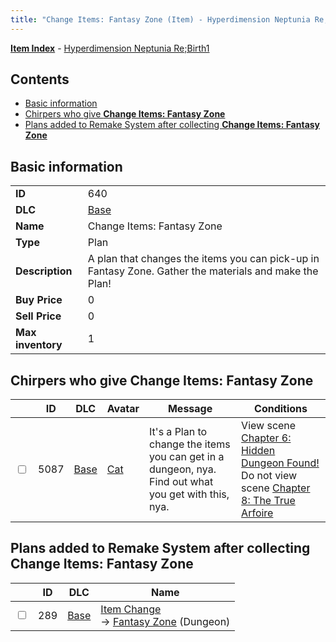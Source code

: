```yaml
---
title: "Change Items: Fantasy Zone (Item) - Hyperdimension Neptunia Re;Birth1"
---
```


[**Item Index**](/neptunia/rb1/item/index.html) - [Hyperdimension Neptunia Re;Birth1](/neptunia/rb1)

## Contents

- [Basic information](#basic-information)
- [Chirpers who give **Change Items: Fantasy Zone**](#chirpers-who-give-change-items-fantasy-zone)
- [Plans added to Remake System after collecting **Change Items: Fantasy Zone**](#plans-added-to-remake-system-after-collecting-change-items-fantasy-zone)

## Basic information

|   |   |
| -- | -- |
| **ID** | 640 |
| **DLC** | [Base](/neptunia/rb1/dlc/1-base.html) |
| **Name** | Change Items: Fantasy Zone |
| **Type** | Plan |
| **Description** | A plan that changes the items you can pick-up in Fantasy Zone. Gather the materials and make the Plan! |
| **Buy Price** | 0 |
| **Sell Price** | 0 |
| **Max inventory** | 1 |


## Chirpers who give **Change Items: Fantasy Zone**

|    | ID | DLC | Avatar | Message | Conditions |
| -- | -- | --- | ------ | ------- | ---------- |
| <input type="checkbox" id="rb1-chirper-event-1-5087" class="trackbox" /> | 5087 | [Base](/neptunia/rb1/dlc/1-base.html) | [Cat](/neptunia/rb1/undefined/1-226-cat.html) | It's a Plan to change the items you can get in a dungeon, nya.<br />Find out what you get with this, nya. | View scene [Chapter 6: Hidden Dungeon Found!](/neptunia/rb1/scene/1-609-chapter-6-hidden-dungeon-found.html)<br />Do not view scene [Chapter 8: The True Arfoire](/neptunia/rb1/scene/1-807-chapter-8-the-true-arfoire.html) |


## Plans added to Remake System after collecting **Change Items: Fantasy Zone**

|    | ID | DLC | Name |
| -- | -- | --- | ---- |
| <input type="checkbox" id="rb1-remake-1-289" class="trackbox" /> | 289 | [Base](/neptunia/rb1/dlc/1-base.html) | [Item Change](/neptunia/rb1/remake/1-289-item-change.html)<br /> → [Fantasy Zone](/neptunia/rb1/dungeon/1-17-fantasy-zone.html) (Dungeon) |
